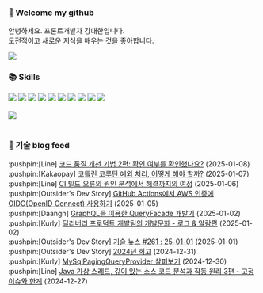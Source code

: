 ### 👋 Welcome my github

안녕하세요. 프론트개발자 강대한입니다.
<br>
도전적이고 새로운 지식을 배우는 것을 좋아합니다.

<!--
![header](https://capsule-render.vercel.app/api?type=Waving&color=auto&height=300&section=header&text=Welcome&fontAlignY=40&desc=KangDaeHan%20github%20&descSize=20&descAlignY=55&animation=fadeIn&fontSize=90)

**KangDaeHan/KangDaeHan** is a ✨ _special_ ✨ repository because its `README.md` (this file) appears on your GitHub profile.

Here are some ideas to get you started:

- 🔭 I’m currently working on ...
- 🌱 I’m currently learning ...
- 👯 I’m looking to collaborate on ...
- 🤔 I’m looking for help with ...
- 💬 Ask me about ...
- 📫 How to reach me: ...
- 😄 Pronouns: ...
- ⚡ Fun fact: ...
-->

<a href="https://twinfamily.github.io" target="_blank"><img src="https://img.shields.io/badge/Blog-121D33?style=flat-square&logo=blogger&logoColor=ffffff"/></a>

### :books: Skills
<a href="#" target="_blank"><img src="https://img.shields.io/badge/React-61DAFB?style=flat-square&logo=react&logoColor=ffffff"/></a>
<a href="#" target="_blank"><img src="https://img.shields.io/badge/Html5-E34F26?style=flat-square&logo=html5&logoColor=ffffff"/></a>
<a href="#" target="_blank"><img src="https://img.shields.io/badge/Javascript-F7DF1E?style=flat-square&logo=javascript&logoColor=ffffff"/></a>
<a href="#" target="_blank"><img src="https://img.shields.io/badge/Cssmodules-000000?style=flat-square&logo=cssmodules&logoColor=ffffff"/></a>
<a href="#" target="_blank"><img src="https://img.shields.io/badge/Node.js-339933?style=flat-square&logo=nodedotjs&logoColor=ffffff"/></a>
<a href="#" target="_blank"><img src="https://img.shields.io/badge/Typescript-3178C6?style=flat-square&logo=typescript&logoColor=ffffff"/></a>
<a href="#" target="_blank"><img src="https://img.shields.io/badge/Git-F05032?style=flat-square&logo=git&logoColor=ffffff"/></a>
<a href="#" target="_blank"><img src="https://img.shields.io/badge/Gitlab-FC6D26?style=flat-square&logo=gitlab&logoColor=ffffff"/></a>
<a href="#" target="_blank"><img src="https://img.shields.io/badge/Webpack-8DD6F9?style=flat-square&logo=webpack&logoColor=ffffff"/></a>
<a href="#" target="_blank"><img src="https://img.shields.io/badge/Vite-646CFF?style=flat-square&logo=vite&logoColor=ffffff"/></a>
<br><br>
<img src="https://github-readme-stats.vercel.app/api/top-langs/?username=KangDaeHan&layout=compact">
<br><br>
### :round_pushpin: 기술 blog feed
<!-- BLOG-POST-LIST:START --><div>:pushpin:[Line] <a target="_blank" href="https://techblog.lycorp.co.jp/ko/techniques-for-improving-code-quality-2">코드 품질 개선 기법 2편: 확인 여부를 확인했나요?</a> (2025-01-08)</div><div>:pushpin:[Kakaopay] <a target="_blank" href="https://tech.kakaopay.com/post/coroutine-exceptions-handling/">코틀린 코루틴 예외 처리, 어떻게 해야 할까?</a> (2025-01-07)</div><div>:pushpin:[Line] <a target="_blank" href="https://techblog.lycorp.co.jp/ko/analysis-and-resolution-of-the-ci-build-error">CI 빌드 오류의 원인 분석에서 해결까지의 여정</a> (2025-01-06)</div><div>:pushpin:[Outsider's Dev Story] <a target="_blank" href="https://blog.outsider.ne.kr/1750">GitHub Actions에서 AWS 인증에 OIDC&lpar;OpenID Connect&rpar; 사용하기</a> (2025-01-05)</div><div>:pushpin:[Daangn] <a target="_blank" href="https://medium.com/daangn/graphql%EC%9D%84-%EC%9D%B4%EC%9A%A9%ED%95%9C-queryfacade-%EA%B0%9C%EB%B0%9C%EA%B8%B0-d764fd300067?source=rss----4505f82a2dbd---4">GraphQL을 이용한 QueryFacade 개발기</a> (2025-01-02)</div><div>:pushpin:[Kurly] <a target="_blank" href="http://thefarmersfront.github.io/blog/deliveryproductteam-culture-1/">딜리버리 프로덕트 개발팀의 개발문화 - 로그 &amp; 알람편</a> (2025-01-02)</div><div>:pushpin:[Outsider's Dev Story] <a target="_blank" href="https://blog.outsider.ne.kr/1749">기술 뉴스 #261 : 25-01-01</a> (2025-01-01)</div><div>:pushpin:[Outsider's Dev Story] <a target="_blank" href="https://blog.outsider.ne.kr/1748">2024년 회고</a> (2024-12-31)</div><div>:pushpin:[Kurly] <a target="_blank" href="http://thefarmersfront.github.io/blog/2024-mysql-paging-query-provider/">MySqlPagingQueryProvider 살펴보기</a> (2024-12-30)</div><div>:pushpin:[Line] <a target="_blank" href="https://techblog.lycorp.co.jp/ko/about-java-virtual-thread-3">Java 가상 스레드, 깊이 있는 소스 코드 분석과 작동 원리 3편 - 고정 이슈와 한계</a> (2024-12-27)</div><!-- BLOG-POST-LIST:END -->

<!-- ![Anurag's GitHub stats](https://github-readme-stats.vercel.app/api?username=KangDaeHan&show_icons=true&theme=radical) -->
